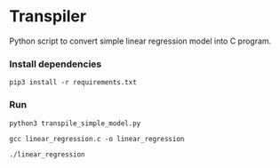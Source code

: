 # Transpiler
Python script to convert simple linear regression model into C program.


### Install dependencies
`pip3 install -r requirements.txt`


### Run
`python3 transpile_simple_model.py`

`gcc linear_regression.c -o linear_regression`

`./linear_regression`
